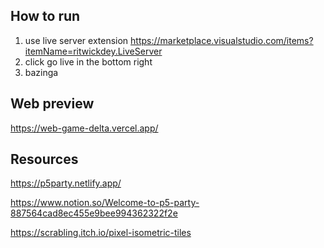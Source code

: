 
## How to run
1. use live server extension https://marketplace.visualstudio.com/items?itemName=ritwickdey.LiveServer
2. click go live in the bottom right
3. bazinga

## Web preview
https://web-game-delta.vercel.app/

## Resources

https://p5party.netlify.app/

https://www.notion.so/Welcome-to-p5-party-887564cad8ec455e9bee994362322f2e

https://scrabling.itch.io/pixel-isometric-tiles
